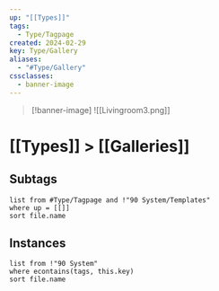 ```yaml
---
up: "[[Types]]"
tags:
  - Type/Tagpage
created: 2024-02-29
key: Type/Gallery
aliases:
  - "#Type/Gallery"
cssclasses:
  - banner-image
---
```

> [!banner-image] ![[Livingroom3.png]]
> 
# [[Types]] > [[Galleries]]
## Subtags
```dataview
list from #Type/Tagpage and !"90 System/Templates" 
where up = [[]]
sort file.name
```
## Instances
```dataview
list from !"90 System"
where econtains(tags, this.key)
sort file.name
```
